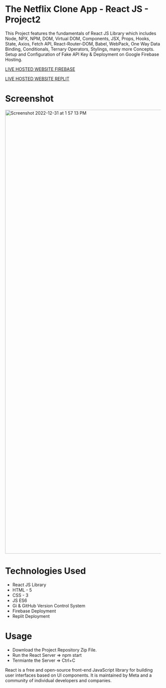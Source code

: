 # The Netflix Clone App - React JS - Project2

This Project features the fundamentals of React JS Library which includes Node, NPX, NPM, DOM, Virtual DOM, Components, JSX, Props, Hooks, State, Axios, Fetch API, React-Router-DOM, Babel, WebPack, One Way Data Binding, Conditionals, Ternary Operators, Stylings, many more Concepts. Setup and Configuration of Fake API Key &amp; Deployment on Google Firebase Hosting.

[LIVE HOSTED WEBSITE FIREBASE]()

[LIVE HOSTED WEBSITE REPLIT](https://netflixcloneapp-reactjs-project2.shubhamshriva15.repl.co/)

# Screenshot

<img width="1437" alt="Screenshot 2022-12-31 at 1 57 13 PM" src="https://user-images.githubusercontent.com/115470266/210130488-0ffd27f5-d488-4157-b306-f0d8d95a6237.png">

# Technologies Used

- React JS Library
- HTML - 5
- CSS - 3
- JS ES6
- Gi & GitHub Version Control System
- Firebase Deployment
- Replit Deployment

# Usage

- Download the Project Repository Zip File.
- Run the React Server => npm start
- Termiante the Server => Ctrl+C

React is a free and open-source front-end JavaScript library for building user interfaces based on UI components. It is maintained by Meta and a community of individual developers and companies.
